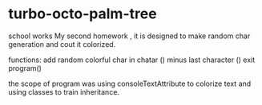 # turbo-octo-palm-tree
school works
My second homework , it is designed to make random char generation and cout it colorized.

functions:
add random colorful char in chatar ()
minus last character ()
exit program()

the scope of program was using consoleTextAttribute to colorize text and using classes to train inheritance.
